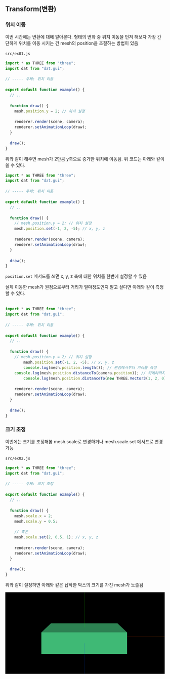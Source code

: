 ﻿## Transform(변환)

### 위치 이동

이번 시간에는 변환에 대해 알아본다. 형태의 변화 중 위치 이동을 먼저 해보자
가장 간단하게 위치를 이동 시키는 건 mesh의 position을 조절하는 방법이 있음

`src/ex01.js`

```jsx
import * as THREE from "three";
import dat from "dat.gui";

// ----- 주제: 위치 이동

export default function example() {
  // ..

  function draw() {
    mesh.position.y = 2; // 위치 설정

    renderer.render(scene, camera);
    renderer.setAnimationLoop(draw);
  }

  draw();
}
```

위와 같이 해주면 mesh가 2만큼 y축으로 증가한 위치에 이동됨. 위 코드는 아래와 같이 쓸 수 있다.

```jsx
import * as THREE from "three";
import dat from "dat.gui";

// ----- 주제: 위치 이동

export default function example() {
  // ..

  function draw() {
    // mesh.position.y = 2; // 위치 설정
    mesh.position.set(-1, 2, -5); // x, y, z

    renderer.render(scene, camera);
    renderer.setAnimationLoop(draw);
  }

  draw();
}
```

`position.set` 메서드를 쓰면 x, y, z 축에 대한 위치를 한번에 설정할 수 있음

실제 이동한 mesh가 원점으로부터 거리가 얼마정도인지 알고 싶다면 아래와 같이 측정할 수 있다.

```jsx

import * as THREE from "three";
import dat from "dat.gui";

// ----- 주제: 위치 이동

export default function example() {
  // ..

  function draw() {
    // mesh.position.y = 2; // 위치 설정
		mesh.position.set(-1, 2, -5); // x, y, z
		console.log(mesh.position.length()); // 원점에서부터 거리를 측정
    console.log(mesh.position.distanceTo(camera.position)); // 카메라까지 거리를 측정
		console.log(mesh.position.distanceTo(new THREE.Vector3(1, 2, 0)); // 새로운 vector까지 거리를 측정

    renderer.render(scene, camera);
    renderer.setAnimationLoop(draw);
  }

  draw();
}
```

### 크기 조정

이번에는 크기를 조정해봄 mesh.scale로 변경하거나 mesh.scale.set 메서드로 변경가능

`src/ex02.js`

```jsx
import * as THREE from "three";
import dat from "dat.gui";

// ----- 주제: 크기 조정

export default function example() {
  // ..

  function draw() {
    mesh.scale.x = 2;
    mesh.scale.y = 0.5;

    // 혹은
    mesh.scale.set(2, 0.5, 1); // x, y, z

    renderer.render(scene, camera);
    renderer.setAnimationLoop(draw);
  }

  draw();
}
```

위와 같이 설정하면 아래와 같은 납작한 박스의 크기를 가진 mesh가 노출됨

![](../../img/230214-1.png)
